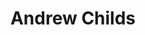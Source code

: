 ---
# Display name
title: Andrew Childs

weight: 2

# Is this the primary user of the site?
superuser: false

# Role/position/tagline
role:

# Organizations/Affiliations to show in About widget
organizations:
- name: University of Maryland, College Park
  url: https://umd.edu

# Social/Academic Networking
# For available icons, see: https://sourcethemes.com/academic/docs/page-builder/#icons
#   For an email link, use "fas" icon pack, "envelope" icon, and a link in the
#   form "mailto:your-email@example.com" or "/#contact" for contact widget.
social:
- icon: globe
  icon_pack: fas
  link: 'https://www.cs.umd.edu/~amchilds/'
- icon: envelope
  icon_pack: fas
  link: 'mailto:amchilds@umd.edu'
- icon: wikipedia-w
  icon_pack: fab
  link: https://en.wikipedia.org/wiki/Andrew_Childs
- icon: linkedin
  icon_pack: fab
  link: 'https://www.linkedin.com/in/amchilds/'
- icon: google-scholar
  icon_pack: ai
  link: https://scholar.google.com/citations?user=7MOW-j4AAAAJ
- icon: github
  icon_pack: fab
  link: https://github.com/amchilds
# - icon: orcid
#   icon_pack: fab
#   link: https://orcid.org/0000-0001-7896-6268
- icon: twitter
  icon_pack: fab
  link: https://twitter.com/andrewmchilds


# Link to a PDF of your resume/CV.
# To use: copy your resume to `static/media/resume.pdf`, enable `ai` icons in `params.toml`, 
# and uncomment the lines below.
# - icon: cv
#   icon_pack: ai
#   link: media/resume.pdf

# Enter email to display Gravatar (if Gravatar enabled in Config)
email: "amchilds@umd.edu"

# Highlight the author in author lists? (true/false)
highlight_name: true

user_groups:
- PIs
---